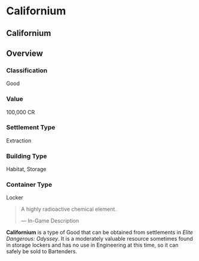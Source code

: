 # Californium
## Californium

		

## Overview

### Classification

Good

### Value

100,000 CR

### Settlement Type

Extraction

### Building Type

Habitat, Storage

### Container Type

Locker

> 
> 
> A highly radioactive chemical element.
> 
> 
> — In-Game Description
> 

**Californium** is a type of Good that can be obtained from settlements in *Elite Dangerous: Odyssey*. It is a moderately valuable resource sometimes found in storage lockers and has no use in Engineering at this time, so it can safely be sold to Bartenders.